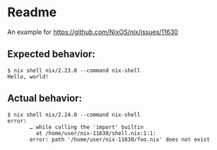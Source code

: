 # Readme

An example for https://github.com/NixOS/nix/issues/11630

## Expected behavior:


```
$ nix shell nix/2.23.0 --command nix-shell
Hello, world!
```

## Actual behavior:
```
$ nix shell nix/2.24.0 --command nix-shell
error:
       … while calling the 'import' builtin
         at /home/user/nix-11630/shell.nix:1:1:
       error: path '/home/user/nix-11630/foo.nix' does not exist
```

